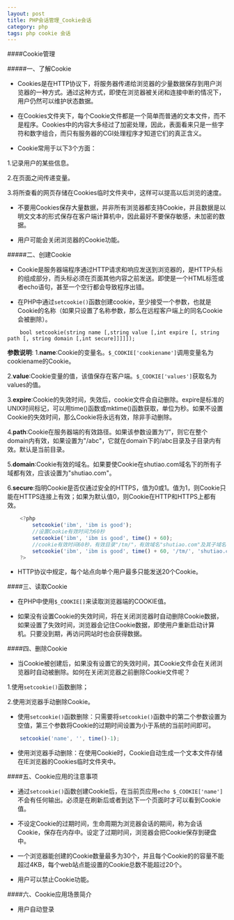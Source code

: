```yaml
---
layout: post
title: PHP会话管理_Cookie会话
category: php
tags: php cookie 会话
---
```


####Cookie管理

#####一、了解Cookie

*	Cookies是在HTTP协议下，将服务器传递给浏览器的少量数据保存到用户浏览器的一种方式。通过这种方式，即使在浏览器被关闭和连接中断的情况下，用户仍然可以维护状态数据。

*	在Cookies文件夹下，每个Cookie文件都是一个简单而普通的文本文件，而不是程序。Cookies中的内容大多经过了加密处理，因此，表面看来只是一些字符和数字组合，而只有服务器的CGI处理程序才知道它们的真正含义。

*	Cookie常用于以下3个方面：

<!-- more -->

1.记录用户的某些信息。
	
2.在页面之间传递变量。

3.将所查看的网页存储在Cookies临时文件夹中，这样可以提高以后浏览的速度。

*	不要用Cookies保存大量数据，并非所有浏览器都支持Cookie，并且数据是以明文文本的形式保存在客户端计算机中，因此最好不要保存敏感，未加密的数据。

*	用户可能会关闭浏览器的Cookie功能。

#####二、创建Cookie

*	Cookie是服务器端程序通过HTTP请求和响应发送到浏览器的，是HTTP头标的组成部分，而头标必须在页面其他内容之前发送。即使是一个HTML标签或者echo语句，甚至一个空行都会导致程序出错。

*	在PHP中通过`setcookie()`函数创建cookie，至少接受一个参数，也就是Cookie的名称（如果只设置了名称参数，那么在远程客户端上的同名Cookie会被删除）。

```JS
	bool setcookie(string name [,string value [,int expire [, string path [, string domain [,int secure]]]]]);
```

__参数说明__:
1.__name__:Cookie的变量名。`$_COOKIE['cookiename']`调用变量名为cookiename的Cookie。

2.__value__:Cookie变量的值，该值保存在客户端。`$_COOKIE['values']`获取名为values的值。

3.__expire__:Cookie的失效时间，失效后，cookie文件会自动删除。expire是标准的UNIX时间标记，可以用time()函数或mktime()函数获取，单位为秒。如果不设置Cookie的失效时间，那么Cookie将永远有效，除非手动删除。

4.__path__:Cookie在服务器端的有效路径。如果该参数设置为“/”，则它在整个domain内有效，如果设置为"/abc"，它就在domain下的/abc目录及子目录内有效。默认是当前目录。

5.__domain__:Cookie有效的域名。如果要使Cookie在shutiao.com域名下的所有子域都有效，应该设置为"shutiao.com"。

6.__secure__:指明Cookie是否仅通过安全的HTTPS，值为0或1。值为1，则Cookie只能在HTTPS连接上有效；如果为默认值0，则Cookie在HTTP和HTTPS上都有效。

```js
	<?php
		setcookie('ibm', 'ibm is good');
		//设置Cookie有效时间为60秒
		setcookie('ibm', 'ibm is good', time() + 60);
		//cookie有效时间60秒，有效目录"/tm/"，有效域名"shutiao.com"及其子域名
		setcookie('ibm', 'ibm is good', time() + 60, '/tm/', 'shutiao.com', 1);
	?>
```

*	HTTP协议中规定，每个站点向单个用户最多只能发送20个Cookie。

####三、读取Cookie

*	在PHP中使用`$_COOKIE[]`来读取浏览器端的COOKIE值。

*	如果没有设置Cookie的失效时间，将在关闭浏览器时自动删除Cookie数据，如果设置了失效时间，浏览器会记住Cookie数据，即使用户重新启动计算机。只要没到期，再访问网站时也会获得数据。

####四、删除Cookie

*	当Cookie被创建后，如果没有设置它的失效时间，其Cookie文件会在关闭浏览器时自动被删除。如何在关闭浏览器之前删除Cookie文件呢？

1.使用`setcookie()`函数删除；
	
2.使用浏览器手动删除Cookie。

*	使用`setcookie()`函数删除：只需要将`setcookie()`函数中的第二个参数设置为空值，第三个参数将Cookie的过期时间设置为小于系统的当前时间即可。

```js
	setcookie('name', '', time()-1);
```

*	使用浏览器手动删除：在使用Cookie时，Cookie自动生成一个文本文件存储在IE浏览器的Cookies临时文件夹中。

####五、Cookie应用的注意事项

*	通过`setcookie()`函数创建Cookie后，在当前页应用`echo $_COOKIE['name']`不会有任何输出。必须是在刷新后或者到达下一个页面时才可以看到Cookie值。

*	不设定Cookie的过期时间，生命周期为浏览器会话的期间，称为会话Cookie，保存在内存中。设定了过期时间，浏览器会把Cookie保存到硬盘中。

*	一个浏览器能创建的Cookie数量最多为30个，并且每个Cookie的的容量不能超过4KB，每个web站点能设置的Cookie总数不能超过20个。

*	用户可以禁止Cookie功能。

####六、Cookie应用场景简介

*	用户自动登录
